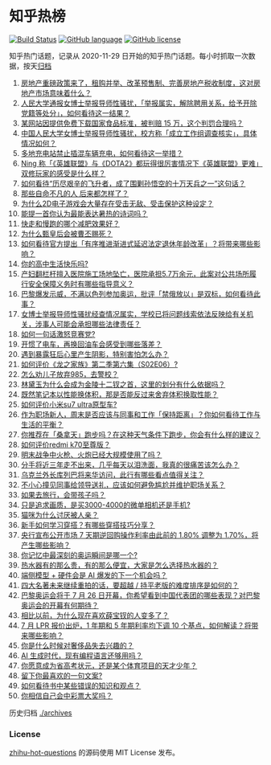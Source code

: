 # 知乎热榜
[![Build Status](https://github.com/ToWeLong/zhihu-hot-questions/workflows/CI/badge.svg)](https://github.com/ToWeLong/zhihu-hot-questions/actions)
[![GitHub language](https://img.shields.io/badge/language-golang-orange.svg)](https://golang.org/)
[![GitHub license](https://img.shields.io/github/license/ToWeLong/zhihu-hot-questions)](https://github.com/ToWeLong/zhihu-hot-questions/blob/main/LICENSE)

知乎热门话题，记录从 2020-11-29 日开始的知乎热门话题。每小时抓取一次数据，按天[归档](./archives)

<!-- BEGIN -->

1. [房地产重磅政策来了，租购并举、改革预售制、完善房地产税收制度，这对房地产市场意味着什么？](https://www.zhihu.com/question/662214977)
1. [人民大学通报女博士举报导师性骚扰，「举报属实，解除聘用关系，给予开除党籍等处分」，如何看待这一结果？](https://www.zhihu.com/question/662299922)
1. [某网站因提供免费下载国家食品标准，被判赔 15 万，这个判罚合理吗？](https://www.zhihu.com/question/661943653)
1. [中国人民大学女博士举报导师性骚扰，校方称「成立工作组调查核实」，具体情况如何？](https://www.zhihu.com/question/662247215)
1. [多地充电站禁止插混车辆充电，如何看待这一举措？](https://www.zhihu.com/question/605241152)
1. [Ning 称「《英雄联盟》与《DOTA2》都玩得很厉害情况下《英雄联盟》更难」双修玩家的感受是什么样？](https://www.zhihu.com/question/662256834)
1. [如何看待“历尽艰辛的飞升者，成了围剿孙悟空的十万天兵之一”这句话？](https://www.zhihu.com/question/661862920)
1. [那些自命不凡的人 后来都怎样了？](https://www.zhihu.com/question/271267154)
1. [为什么2D电子游戏会大量存在受击无敌、受击保护这种设定？](https://www.zhihu.com/question/661836585)
1. [能提一首你认为最能表达暑热的诗词吗？](https://www.zhihu.com/question/661920339)
1. [快走和慢跑的哪个减肥效果好？](https://www.zhihu.com/question/661286981)
1. [为什么甄皇后会被曹丕赐死？](https://www.zhihu.com/question/274462864)
1. [如何看待官方提出「有序推进渐进式延迟法定退休年龄改革」？将带来哪些影响？](https://www.zhihu.com/question/662217578)
1. [你的高中生活快乐吗?](https://www.zhihu.com/question/658268826)
1. [产妇翻栏杆擅入医院施工场地坠亡，医院承担5.7万余元，此案对公共场所履行安全保障义务时有哪些指导意义？](https://www.zhihu.com/question/662104469)
1. [巴黎爆发示威，不满以色列参加奥运，批评「禁俄放以」是双标，如何看待此事？](https://www.zhihu.com/question/662209291)
1. [女博士举报导师性骚扰经查情况属实，学校已将问题线索依法反映给有关机关，涉事人可能会承担哪些法律责任？](https://www.zhihu.com/question/662300534)
1. [如何一句话激怒竞赛党?](https://www.zhihu.com/question/657166310)
1. [开惯了电车，再换回油车会感受到哪些落差？](https://www.zhihu.com/question/661397938)
1. [遇到暴露狂后心里产生阴影，特别害怕怎么办？](https://www.zhihu.com/question/660663689)
1. [如何评价《龙之家族》第二季第六集（S02E06）?](https://www.zhihu.com/question/662251305)
1. [怎么劝儿子放弃985，去警校？](https://www.zhihu.com/question/608804899)
1. [林黛玉为什么会成为金陵十二钗之首，这里的划分有什么依据吗？](https://www.zhihu.com/question/661066143)
1. [既然笔记本以性能换体积，那是否能反过来舍弃体积换取性能？](https://www.zhihu.com/question/661819937)
1. [如何评价小米su7 ultra原型车?](https://www.zhihu.com/question/662051481)
1. [作为职场新人，周末是否应该与同事和工作「保持距离」？你如何看待工作与生活的平衡？](https://www.zhihu.com/question/660814286)
1. [你推荐在「桑拿天」跑步吗？在这种天气条件下跑步，你会有什么样的建议？](https://www.zhihu.com/question/661859362)
1. [如何评价redmi k70至尊版？](https://www.zhihu.com/question/662052185)
1. [明末战争中火枪、火炮已经大规模使用了吗？](https://www.zhihu.com/question/60440223)
1. [分手将近三年走不出来，几乎每天以泪洗面，我真的很痛苦该怎么办？](https://www.zhihu.com/question/662133629)
1. [乌克兰外长库列巴将来华访问，此行有哪些看点值得关注？](https://www.zhihu.com/question/662271239)
1. [不小心撞见同事给领导送礼，应该如何避免尴尬并维护职场关系？](https://www.zhihu.com/question/660814177)
1. [如果去旅行，会带孩子吗？](https://www.zhihu.com/question/658294186)
1. [只是追求画质，是买3000-4000的微单相机还是手机?](https://www.zhihu.com/question/661879999)
1. [猫咪为什么讨厌被人亲？](https://www.zhihu.com/question/658441125)
1. [新手如何学习穿搭？有哪些穿搭技巧分享？](https://www.zhihu.com/question/659676986)
1. [央行宣布公开市场 7 天期逆回购操作利率由此前的 1.80% 调整为 1.70%，将产生哪些影响？](https://www.zhihu.com/question/662245625)
1. [你记忆中最深刻的奥运瞬间是哪一个?](https://www.zhihu.com/question/662178070)
1. [热水器有的那么贵，有的那么便宜，大家是怎么选择热水器的？](https://www.zhihu.com/question/387991423)
1. [端侧模型 + 硬件会是 AI 爆发的下一个机会吗？](https://www.zhihu.com/question/661343991)
1. [四大名著未来继续重拍的话，要超越 / 持平老版的难度排序是如何的？](https://www.zhihu.com/question/661903905)
1. [巴黎奥运会将于 7 月 26 日开幕，你希望看到中国代表团的哪些表现？对巴黎奥运会的开幕有何期待？](https://www.zhihu.com/question/661831907)
1. [相比以前，为什么现在喜欢薛宝钗的人变多了？](https://www.zhihu.com/question/661063599)
1. [7 月 LPR 报价出炉，1 年期和 5 年期利率均下调 10 个基点，如何解读？将带来哪些影响？](https://www.zhihu.com/question/662247770)
1. [你是什么时候对奢侈品失去兴趣的？](https://www.zhihu.com/question/364507344)
1. [AI 生成时代，现有编程语言还够用吗？](https://www.zhihu.com/question/661343995)
1. [你愿意成为省高考状元，还是某个体育项目的天才少年？](https://www.zhihu.com/question/661745898)
1. [留下你最喜欢的一句文案?](https://www.zhihu.com/question/662128257)
1. [如何看待书中某些错误的知识和观点？](https://www.zhihu.com/question/659371883)
1. [你相信自己会中彩票大奖吗？](https://www.zhihu.com/question/662048110)

<!-- END -->

历史归档 [./archives](./archives)


### License
[zhihu-hot-questions](https://github.com/towelong/zhihu-hot-questions) 的源码使用 MIT License 发布。